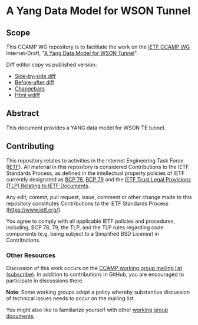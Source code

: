 # A Yang Data Model for WSON Tunnel

## Scope

This CCAMP WG repository is to facilitate the work on the [IETF CCAMP WG](https://datatracker.ietf.org/wg/ccamp/documents/) Internet-Draft, "[A Yang Data Model for WSON Tunnel](https://datatracker.ietf.org/doc/html/draft-ietf-ccamp-wson-tunnel-model)".

Diff editor copy vs published version:
- [Side-by-side diff](https://www.ietf.org/rfcdiff?url1=draft-ietf-teas-actn-poi-applicability&url2=https://raw.githubusercontent.com/ietf-ccamp-wg/draft-ietf-ccamp-wson-tunnel-model/main/draft-ietf-ccamp-wson-tunnel-model.txt)
- [Before-after diff](https://www.ietf.org/rfcdiff?difftype=--abdiff&url1=draft-ietf-teas-actn-poi-applicability&url2=https://raw.githubusercontent.com/ietf-ccamp-wg/draft-ietf-ccamp-wson-tunnel-model/main/draft-ietf-ccamp-wson-tunnel-model.txt)
- [Changebars](https://www.ietf.org/rfcdiff?difftype=--chbars&url1=draft-ietf-teas-actn-poi-applicability&url2=https://raw.githubusercontent.com/ietf-ccamp-wg/draft-ietf-ccamp-wson-tunnel-model/main/draft-ietf-ccamp-wson-tunnel-model.txt)
- [Html wdiff](https://www.ietf.org/rfcdiff?difftype=--hwdiff&url1=draft-ietf-teas-actn-poi-applicability&url2=https://raw.githubusercontent.com/ietf-ccamp-wg/draft-ietf-ccamp-wson-tunnel-model/main/draft-ietf-ccamp-wson-tunnel-model.txt)

## Abstract

This document provides a YANG data model for WSON TE tunnel.

## Contributing

This repository relates to activities in the Internet Engineering Task Force
([IETF](https://www.ietf.org/)). All material in this repository is considered
Contributions to the IETF Standards Process, as defined in the intellectual
property policies of IETF currently designated as
[BCP 78](https://www.rfc-editor.org/info/bcp78),
[BCP 79](https://www.rfc-editor.org/info/bcp79) and the
[IETF Trust Legal Provisions (TLP) Relating to IETF Documents](http://trustee.ietf.org/trust-legal-provisions.html).

Any edit, commit, pull request, issue, comment or other change made to this repository constitutes Contributions to the IETF Standards Process
(https://www.ietf.org/).

You agree to comply with all applicable IETF policies and procedures, including,
BCP 78, 79, the TLP, and the TLP rules regarding code components (e.g. being
subject to a Simplified BSD License) in Contributions.

### Other Resources

Discussion of this work occurs on the
[CCAMP working group mailing list](https://mailarchive.ietf.org/arch/browse/ccamp/)
([subscribe](https://www.ietf.org/mailman/listinfo/ccamp)). In addition to contributions in GitHub, you are encouraged to participate in discussions there.

**Note**: Some working groups adopt a policy whereby substantive discussion of
technical issues needs to occur on the mailing list.

You might also like to familiarize yourself with other
[working group documents](https://datatracker.ietf.org/wg/ccamp/documents/).
